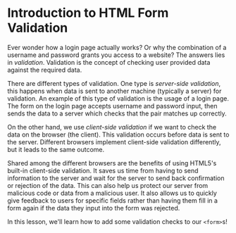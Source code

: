Introduction to HTML Form Validation
====================================

Ever wonder how a login page actually works? Or why the combination of a username and password grants you access to a website? The answers lies in *validation*. Validation is the concept of checking user provided data against the required data.

There are different types of validation. One type is *server-side validation*, this happens when data is sent to another machine (typically a server) for validation. An example of this type of validation is the usage of a login page. The form on the login page accepts username and password input, then sends the data to a server which checks that the pair matches up correctly.

On the other hand, we use *client-side validation* if we want to check the data on the browser (the client). This validation occurs before data is sent to the server. Different browsers implement client-side validation differently, but it leads to the same outcome.

Shared among the different browsers are the benefits of using HTML5's built-in client-side validation. It saves us time from having to send information to the server and wait for the server to send back confirmation or rejection of the data. This can also help us protect our server from malicious code or data from a malicious user. It also allows us to quickly give feedback to users for specific fields rather than having them fill in a form again if the data they input into the form was rejected.

In this lesson, we'll learn how to add some validation checks to our `<form>`s!